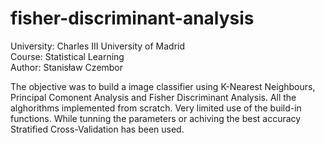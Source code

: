 # fisher-discriminant-analysis
University: Charles III University of Madrid  
Course: Statistical Learning  
Author: Stanisław Czembor  

The objective was to build a image classifier using K-Nearest Neighbours, Principal Comonent Analysis and Fisher Discriminant Analysis. All the alghorithms implemented from scratch. Very limited use of the build-in functions. While tunning the parameters or achiving the best accuracy Stratified Cross-Validation has been used. 
